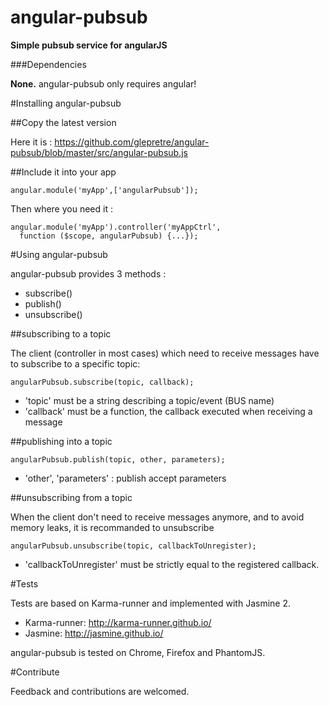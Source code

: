 angular-pubsub
==============

**Simple pubsub service for angularJS**

###Dependencies

**None.** angular-pubsub only requires angular!

#Installing angular-pubsub

##Copy the latest version

Here it is :
https://github.com/glepretre/angular-pubsub/blob/master/src/angular-pubsub.js

##Include it into your app

    angular.module('myApp',['angularPubsub']);

Then where you need it :

    angular.module('myApp').controller('myAppCtrl',
      function ($scope, angularPubsub) {...});

#Using angular-pubsub

angular-pubsub provides 3 methods :
* subscribe()
* publish()
* unsubscribe()

##subscribing to a topic

The client (controller in most cases) which need to receive messages have to
subscribe to a specific topic:

    angularPubsub.subscribe(topic, callback);

- 'topic' must be a string describing a topic/event (BUS name)
- 'callback' must be a function, the callback executed when receiving a message

##publishing into a topic

    angularPubsub.publish(topic, other, parameters);

- 'other', 'parameters' : publish accept parameters

##unsubscribing from a topic

When the client don't need to receive messages anymore, and to avoid memory leaks,
it is recommanded to unsubscribe

    angularPubsub.unsubscribe(topic, callbackToUnregister);

- 'callbackToUnregister' must be strictly equal to the registered callback.

#Tests

Tests are based on Karma-runner and implemented with Jasmine 2.

* Karma-runner: http://karma-runner.github.io/
* Jasmine: http://jasmine.github.io/

angular-pubsub is tested on Chrome, Firefox and PhantomJS.

#Contribute

Feedback and contributions are welcomed.
